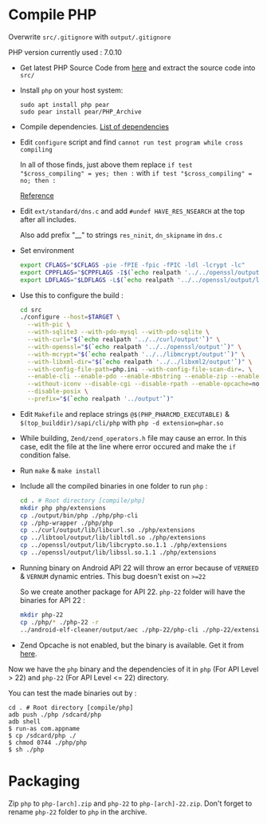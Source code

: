 # Compile PHP

Overwrite `src/.gitignore` with `output/.gitignore`

PHP version currently used : 7.0.10

* Get latest PHP Source Code from [here](http://www.php.net/downloads.php) and extract the source code into `src/`

* Install `php` on your host system:

  ```
  sudo apt install php pear
  sudo pear install pear/PHP_Archive
  ```

* Compile dependencies. [List of dependencies](https://github.com/LobbyOS/android-standalone#compiling-dependencies)

* Edit `configure` script and find `cannot run test program while cross compiling`

  In all of those finds, just above them replace `if test "$cross_compiling" = yes; then :` with `if test "$cross_compiling" = no; then :`

  [Reference](https://bugs.php.net/patch-display.php?bug_id=61839&patch=php-configure-cross.patch&revision=latest)

* Edit `ext/standard/dns.c` and add `#undef HAVE_RES_NSEARCH` at the top after all includes.

  Also add prefix "__" to strings `res_ninit`, `dn_skipname` in `dns.c`

* Set environment

  ```bash
  export CFLAGS="$CFLAGS -pie -fPIE -fpic -fPIC -ldl -lcrypt -lc"
  export CPPFLAGS="$CPPFLAGS -I$(`echo realpath '../../openssl/output/include'`) -I$(`echo realpath '../../libxml2/output/include'`) -I$(`echo realpath '../../libtool/output/include'`) -I$(`echo realpath '../../libiconv/output/include'`) -I$(`echo realpath '../../libcrypt/output/include'`)"
  export LDFLAGS="$LDFLAGS -L$(`echo realpath '../../openssl/output/lib'`) -L$(`echo realpath '../../libxml2/output/lib'`) -L$(`echo realpath '../../libtool/output/lib'`) -L$(`echo realpath '../../libiconv/output/lib'`) -L$(`echo realpath '../../libcrypt/output/lib'`)"
  ```

* Use this to configure the build :

  ```bash
  cd src
  ./configure --host=$TARGET \
    --with-pic \
    --with-sqlite3 --with-pdo-mysql --with-pdo-sqlite \
    --with-curl="$(`echo realpath '../../curl/output'`)" \
    --with-openssl="$(`echo realpath '../../openssl/output'`)" \
    --with-mcrypt="$(`echo realpath '../../libmcrypt/output'`)" \
    --with-libxml-dir="$(`echo realpath '../../libxml2/output'`)" \
    --with-config-file-path=php.ini --with-config-file-scan-dir=. \
    --enable-cli --enable-pdo --enable-mbstring --enable-zip --enable-pcntl \
    --without-iconv --disable-cgi --disable-rpath --enable-opcache=no \
    --disable-posix \
    --prefix="$(`echo realpath '../output'`)"
  ```

* Edit `Makefile` and replace strings `@$(PHP_PHARCMD_EXECUTABLE)` & `$(top_builddir)/sapi/cli/php` with `php -d extension=phar.so`

* While building, `Zend/zend_operators.h` file may cause an error. In this case, edit the file at the line where error occured and make the `if` condition false.

* Run `make` & `make install`

* Include all the compiled binaries in one folder to run `php` :

  ```bash
  cd . # Root directory [compile/php]
  mkdir php php/extensions
  cp ./output/bin/php ./php/php-cli
  cp ./php-wrapper ./php/php
  cp ../curl/output/lib/libcurl.so ./php/extensions
  cp ../libtool/output/lib/libltdl.so ./php/extensions
  cp ../openssl/output/lib/libcrypto.so.1.1 ./php/extensions
  cp ../openssl/output/lib/libssl.so.1.1 ./php/extensions
  ```

* Running binary on Android API 22 will throw an error because of `VERNEED` & `VERNUM` dynamic entries. This bug doesn't exist on `>=22`

  So we create another package for API 22. `php-22` folder will have the binaries for API 22 :

  ```bash
  mkdir php-22
  cp ./php/* ./php-22 -r
  ../android-elf-cleaner/output/aec ./php-22/php-cli ./php-22/extensions/*
  ```

* Zend Opcache is not enabled, but the binary is available. Get it from [here](https://lobby.subinsb.com/services/android/php-arm.zip).

Now we have the `php` binary and the dependencies of it in `php` (For API Level > 22) and `php-22` (For API Level <= 22) directory.

You can test the made binaries out by :

```
cd . # Root directory [compile/php]
adb push ./php /sdcard/php
adb shell
$ run-as com.appname
$ cp /sdcard/php ./
$ chmod 0744 ./php/php
$ sh ./php
```

# Packaging

Zip `php` to `php-[arch].zip` and `php-22` to `php-[arch]-22.zip`. Don't forget to rename `php-22` folder to `php` in the archive.